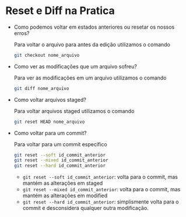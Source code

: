 # Reset e Diff na Pratica

- Como podemos voltar em estados anteriores ou resetar os nossos erros?
    
    Para voltar o arquivo para antes da edição utilizamos o comando
    
    ```bash
    git checkout nome_arquivo
    ```
    
- Como ver as modificações que um arquivo sofreu?
    
    Para ver as modificações em um arquivo utilizamos o comando
    
    ```bash
    git diff nome_arquivo
    ```
    
- Como voltar arquivos staged?
    
    Para voltar arquivos staged utilizamos o comando
    
    ```bash
    git reset HEAD nome_arquivo
    ```
    
- Como voltar para um commit?
    
    Para voltar para um commit específico
    
    ```bash
    git reset --soft id_commit_anterior
    git reset --mixed id_commit_anterior
    git reset --hard id_commit_anterior
    ```
    
    - `git reset --soft id_commit_anterior`: volta para o commit, mas mantém as alterações em staged
    - `git reset --mixed id_commit_anterior`: volta para o commit, mas mantém as alterações em modified
    - `git reset --hard id_commit_anterior`: simplismente volta para o commit e desconsidera qualquer outra modificação.